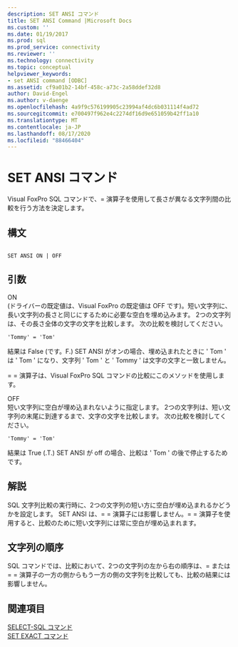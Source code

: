 ```yaml
---
description: SET ANSI コマンド
title: SET ANSI Command |Microsoft Docs
ms.custom: ''
ms.date: 01/19/2017
ms.prod: sql
ms.prod_service: connectivity
ms.reviewer: ''
ms.technology: connectivity
ms.topic: conceptual
helpviewer_keywords:
- set ANSI command [ODBC]
ms.assetid: cf9a01b2-14bf-458c-a73c-2a58ddef32d8
author: David-Engel
ms.author: v-daenge
ms.openlocfilehash: 4a9f9c576199905c23994af4dc6b031114f4ad72
ms.sourcegitcommit: e700497f962e4c2274df16d9e651059b42ff1a10
ms.translationtype: MT
ms.contentlocale: ja-JP
ms.lasthandoff: 08/17/2020
ms.locfileid: "88466404"
---
```

# <a name="set-ansi-command"></a>SET ANSI コマンド
Visual FoxPro SQL コマンドで、= 演算子を使用して長さが異なる文字列間の比較を行う方法を決定します。  
  
## <a name="syntax"></a>構文  
  
```  
  
SET ANSI ON | OFF  
```  
  
## <a name="arguments"></a>引数  
 ON  
 (ドライバーの既定値は、Visual FoxPro の既定値は OFF です)。短い文字列に、長い文字列の長さと同じにするために必要な空白を埋め込みます。 2つの文字列は、その長さ全体の文字の文字を比較します。 次の比較を検討してください。  
  
```  
'Tommy' = 'Tom'  
```  
  
 結果は False (です。F.) SET ANSI がオンの場合、埋め込まれたときに ' Tom ' は ' Tom ' になり、文字列 ' Tom ' と ' Tommy ' は文字の文字と一致しません。  
  
 = = 演算子は、Visual FoxPro SQL コマンドの比較にこのメソッドを使用します。  
  
 OFF  
 短い文字列に空白が埋め込まれないように指定します。 2つの文字列は、短い文字列の末尾に到達するまで、文字の文字を比較します。 次の比較を検討してください。  
  
```  
'Tommy' = 'Tom'  
```  
  
 結果は True (.T.) SET ANSI が off の場合、比較は ' Tom ' の後で停止するためです。  
  
## <a name="remarks"></a>解説  
 SQL 文字列比較の実行時に、2つの文字列の短い方に空白が埋め込まれるかどうかを設定します。 SET ANSI は、= = 演算子には影響しません。= = 演算子を使用すると、比較のために短い文字列には常に空白が埋め込まれます。  
  
## <a name="string-order"></a>文字列の順序  
 SQL コマンドでは、比較において、2つの文字列の左から右の順序は、= または = = 演算子の一方の側からもう一方の側の文字列を比較しても、比較の結果には影響しません。  
  
## <a name="see-also"></a>関連項目  
 [SELECT-SQL コマンド](../../odbc/microsoft/select-sql-command.md)   
 [SET EXACT コマンド](../../odbc/microsoft/set-exact-command.md)

